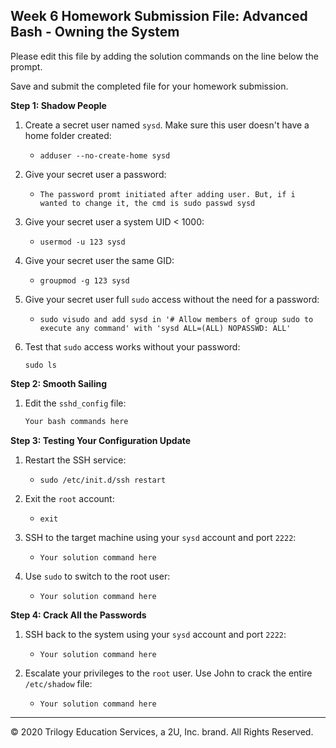 ## Week 6 Homework Submission File: Advanced Bash - Owning the System

Please edit this file by adding the solution commands on the line below the prompt. 

Save and submit the completed file for your homework submission.

**Step 1: Shadow People** 

1. Create a secret user named `sysd`. Make sure this user doesn't have a home folder created:
    - `adduser --no-create-home sysd`

2. Give your secret user a password: 
    - `The password promt initiated after adding user. But, if i wanted to change it, the cmd is sudo passwd sysd`

3. Give your secret user a system UID < 1000:
    - `usermod -u 123 sysd`

4. Give your secret user the same GID:
   - `groupmod -g 123 sysd`

5. Give your secret user full `sudo` access without the need for a password:
   -  `sudo visudo and add sysd in '# Allow members of group sudo to execute any command' with 'sysd ALL=(ALL) NOPASSWD: ALL'`

6. Test that `sudo` access works without your password:

    ```sudo ls```

**Step 2: Smooth Sailing**

1. Edit the `sshd_config` file:

    ```bash
    Your bash commands here
    ```

**Step 3: Testing Your Configuration Update**
1. Restart the SSH service:
    - `sudo /etc/init.d/ssh restart`

2. Exit the `root` account:
    - `exit`

3. SSH to the target machine using your `sysd` account and port `2222`:
    - `Your solution command here`

4. Use `sudo` to switch to the root user:
    - `Your solution command here`

**Step 4: Crack All the Passwords**

1. SSH back to the system using your `sysd` account and port `2222`:

    - `Your solution command here`

2. Escalate your privileges to the `root` user. Use John to crack the entire `/etc/shadow` file:

    - `Your solution command here`

---

© 2020 Trilogy Education Services, a 2U, Inc. brand. All Rights Reserved.

